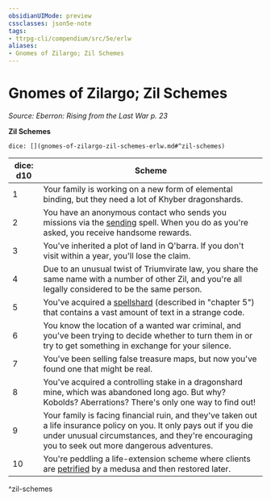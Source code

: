 ```yaml
---
obsidianUIMode: preview
cssclasses: json5e-note
tags:
- ttrpg-cli/compendium/src/5e/erlw
aliases:
- Gnomes of Zilargo; Zil Schemes
---
```

# Gnomes of Zilargo; Zil Schemes
*Source: Eberron: Rising from the Last War p. 23* 

**Zil Schemes**

`dice: [](gnomes-of-zilargo-zil-schemes-erlw.md#^zil-schemes)`

| dice: d10 | Scheme |
|-----------|--------|
| 1 | Your family is working on a new form of elemental binding, but they need a lot of Khyber dragonshards. |
| 2 | You have an anonymous contact who sends you missions via the [sending](Інструменти%20ДМ/CLI/spells/sending-xphb.md) spell. When you do as you're asked, you receive handsome rewards. |
| 3 | You've inherited a plot of land in Q'barra. If you don't visit within a year, you'll lose the claim. |
| 4 | Due to an unusual twist of Triumvirate law, you share the same name with a number of other Zil, and you're all legally considered to be the same person. |
| 5 | You've acquired a [spellshard](Інструменти%20ДМ/CLI/items/spellshard-erlw.md) (described in "chapter 5") that contains a vast amount of text in a strange code. |
| 6 | You know the location of a wanted war criminal, and you've been trying to decide whether to turn them in or try to get something in exchange for your silence. |
| 7 | You've been selling false treasure maps, but now you've found one that might be real. |
| 8 | You've acquired a controlling stake in a dragonshard mine, which was abandoned long ago. But why? Kobolds? Aberrations? There's only one way to find out! |
| 9 | Your family is facing financial ruin, and they've taken out a life insurance policy on you. It only pays out if you die under unusual circumstances, and they're encouraging you to seek out more dangerous adventures. |
| 10 | You're peddling a life-extension scheme where clients are [petrified](Інструменти%20ДМ/CLI/rules/conditions.md#Petrified) by a medusa and then restored later. |
^zil-schemes